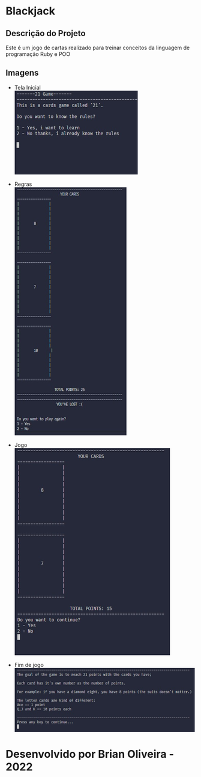 # Blackjack

## Descrição do Projeto
Este é um jogo de cartas realizado para treinar conceitos da linguagem de programação Ruby e POO

## Imagens

- Tela Inicial <br/>
![](https://github.com/BrianOli/Blackjack/blob/main/screenshots/TelaInicial.jpeg)

- Regras <br/>
![](https://github.com/BrianOli/Blackjack/blob/main/screenshots/Regras.jpeg)

- Jogo <br/>
![](https://github.com/BrianOli/Blackjack/blob/main/screenshots/Jogo.jpeg)

- Fim de jogo <br/>
![](https://github.com/BrianOli/Blackjack/blob/main/screenshots/Jogo2.jpeg)

# Desenvolvido por Brian Oliveira - 2022
